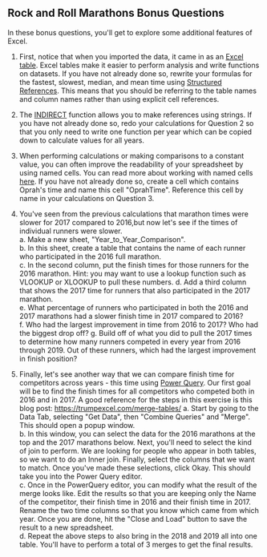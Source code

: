 ## Rock and Roll Marathons Bonus Questions

In these bonus questions, you'll get to explore some additional features of Excel.

1. First, notice that when you imported the data, it came in as an [Excel table](https://support.microsoft.com/en-us/office/create-and-format-tables-e81aa349-b006-4f8a-9806-5af9df0ac664). Excel tables make it easier to perform analysis and write functions on datasets. If you have not already done so, rewrite your formulas for the fastest, slowest, median, and mean time using [Structured References](https://support.microsoft.com/en-us/office/using-structured-references-with-excel-tables-f5ed2452-2337-4f71-bed3-c8ae6d2b276e). This means that you should be referring to the table names and column names rather than using explicit cell references.

2. The [INDIRECT](https://support.microsoft.com/en-au/office/indirect-function-474b3a3a-8a26-4f44-b491-92b6306fa261) function allows you to make references using strings. If you have not already done so, redo your calculations for Question 2 so that you only need to write one function per year which can be copied down to calculate values for all years.

3. When performing calculations or making comparisons to a constant value, you can often improve the readability of your spreadsheet by using named cells. You can read more about working with named cells [here](https://support.microsoft.com/en-au/office/define-and-use-names-in-formulas-4d0f13ac-53b7-422e-afd2-abd7ff379c64). If you have not already done so, create a cell which contains Oprah's time and name this cell "OprahTime". Reference this cell by name in your calculations on Question 3.

 4. You've seen from the previous calculations that marathon times were slower for 2017 compared to 2016,but now let's see if the times of individual runners were slower.   
 a. Make a new sheet, "Year_to_Year_Comparison".   
 b. In this sheet, create a table that contains the name of each runner who participated in the 2016 full marathon.   
 c. In the second column, put the finish times for those runners for the 2016 marathon. Hint: you may want to use a lookup function such as VLOOKUP or XLOOKUP to pull these numbers.
 d. Add a third column that shows the 2017 time for runners that also participated in the 2017 marathon.   
 e. What percentage of runners who participated in both the 2016 and 2017 marathons had a slower finish time in 2017 compared to 2016?  
 f. Who had the largest improvement in time from 2016 to 2017? Who had the biggest drop off?
 g. Build off of what you did to pull the 2017 times to determine how many runners competed in every year from 2016 through 2019. Out of these runners, which had the largest improvement in finish position?

 5. Finally, let's see another way that we can compare finish time for competitors across years - this time using [Power Query](https://support.microsoft.com/en-us/office/about-power-query-in-excel-7104fbee-9e62-4cb9-a02e-5bfb1a6c536a). Our first goal will be to find the finish times for all competitors who competed both in 2016 and in 2017.  A good reference for the steps in this exercise is this blog post: https://trumpexcel.com/merge-tables/ 
 a. Start by going to the Data Tab, selecting "Get Data", then "Combine Queries" and "Merge".  This should open a popup window.  
 b. In this window, you can select the data for the 2016 marathons at the top and the 2017 marathons below.  Next, you'll need to select the kind of join to perform. We are looking for people who appear in both tables, so we want to do an Inner join. Finally, select the columns that we want to match. Once you've made these selections, click Okay. This should take you into the Power Query editor.  
 c. Once in the PowerQuery editor, you can modify what the result of the merge looks like. Edit the results so that you are keeping only the Name of the competitor, their finish time in 2016 and their finish time in 2017. Rename the two time columns so that you know which came from which year. Once you are done, hit the "Close and Load" button to save the result to a new spreadsheet.  
 d. Repeat the above steps to also bring in the 2018 and 2019 all into one table. You'll have to perform a total of 3 merges to get the final results.